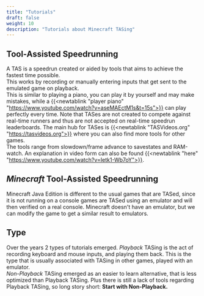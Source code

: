 ```yaml
---
title: "Tutorials"
draft: false
weight: 10
description: "Tutorials about Minecraft TASing"
---
```

## Tool-Assisted Speedrunning
A TAS is a speedrun created or aided by tools that aims to achieve the fastest time possible.  
This works by recording or manually entering inputs that get sent to the emulated game on playback.  
This is similar to playing a piano, you can play it by yourself and may make mistakes, while a 
{{<newtablink "player piano" "https://www.youtube.com/watch?v=aseMAEctM1s&t=15s">}} can play perfectly every time.
Note that TASes are not created to compete against real-time runners and thus are not accepted on real-time speedrun leaderboards. 
The main hub for TASes is {{<newtablink "TASVideos.org" "https://tasvideos.org">}} where you can also find more tools for other games.  
The tools range from slowdown/frame advance to savestates and RAM-watch. An explanation in video form can also be found {{<newtablink "here" "https://www.youtube.com/watch?v=Ietk1-Wb7oY">}}.

## *Minecraft* Tool-Assisted Speedrunning
Minecraft Java Edition is different to the usual games that are TASed, since it is not running on a
console games are TASed using an emulator and will then verified on a real console. Minecraft doesn't
have an emulator, but we can modify the
game to get a similar result to emulators.
## Type
Over the years 2 types of tutorials emerged. *Playback* TASing is the act of recording keyboard and
mouse inputs, and playing them back. This is the type that is usually associated with TASing in other
games, played with an emulator.  
*Non-Playback* TASing emerged as an easier to learn alternative, that is less optimized than
Playback TASing. Plus there is still a lack of tools regarding Playback TASing, so long story short:
**Start with Non-Playback.** 
<!-- {{<rawhtml>}}
<div class="centerTextalign">
	<a href="non-playback.html">
		<figure class="border hovered inlineBlock">
			<img src="../images/SplashPotion.png" alt="Potion" height="200">
		<figcaption>Non-Playback</figcaption>
	</figure>
</a>
<a href="playback.html">
	<figure class="border hovered inlineBlock">
		<img src="../images/Potion.png" alt="Potion" height="200">
			<figcaption>Playback</figcaption>
		</figure>
	</a>
</div>
{{</rawhtml>}} -->